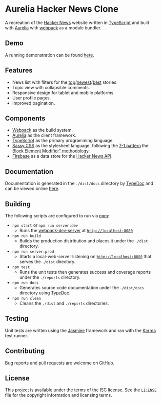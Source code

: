 # Aurelia Hacker News Clone

A recreation of the [Hacker News][hn] website written in [TypeScript][ts] and
built with [Aurelia][aurelia] with [webpack][webpack] as a module bundler.

## Demo

A running demonstration can be found [here][demo].

## Features

- News list with filters for the
  [top][topstories]/[newest][newstories]/[best][beststories] stories.
- Topic view with collapsible comments.
- Responsive design for tablet and mobile platforms.
- User profile pages.
- Improved pagination.

## Components

- [Webpack][webpack] as the build system.
- [Aurelia][aurelia] as the client framework.
- [TypeScript][ts] as the primary programming language.
- [Sassy CSS][scss] as the stylesheet language, following the [7-1 pattern][7-1]
  the [Block Element Modifier" methodology][bem].
- [Firebase][firebase] as a data store for the [Hacker News API][hn-api].

## Documentation

Documentation is generated in the `./dist/docs` directory by [TypeDoc][typedoc]
and can be viewed online [here][docs].

## Building

The following scripts are configured to run via [npm][npm]:

- `npm start` or `npm run server:dev`
  - Runs the [webpack-dev-server][dev-server] at
    [`http://localhost:8080`][localhost]
- `npm run build`
  - Builds the production distribution and places it under the `./dist`
    directory.
- `npm run server:prod`
  - Starts a local-web-server listening on [`http://localhost:8080`][localhost]
    that serves the `./dist` directory.
- `npm test`
  - Runs the unit tests then generates success and coverage reports under the
    `./reports` directory.
- `npm run docs`
  - Generates source code documentation under the `./dist/docs` directory using
    [TypeDoc][typedoc].
- `npm run clean`
  - Cleans the `./dist` and `./reports` directories.

## Testing

Unit tests are written using the [Jasmine][jasmine] framework and ran with the
[Karma][karma] test runner.

## Contributing

Bug reports and pull requests are welcome on [GitHub][github].

## License

This project is available under the terms of the ISC license. See the
[`LICENSE`][license] file for the copyright information and licensing terms.

[hn]: https://news.ycombinator.com/news
[ts]: https://www.typescriptlang.org/
[aurelia]: http://aurelia.io/
[webpack]: https://webpack.github.io/
[demo]: https://mikebull94.github.io/aurelia-hacker-news
[topstories]: https://mikebull94.github.io/aurelia-hacker-news/#/news
[beststories]: https://mikebull94.github.io/aurelia-hacker-news/#/best
[newstories]: https://mikebull94.github.io/aurelia-hacker-news/#/newest
[scss]: http://sass-lang.com/
[7-1]: https://sass-guidelin.es/#the-7-1-pattern
[bem]: http://getbem.com/
[firebase]: https://www.npmjs.com/package/firebase
[hn-api]: https://github.com/HackerNews/API
[typedoc]: https://github.com/TypeStrong/typedoc
[docs]: https://mikebull94.github.io/aurelia-hacker-news/dist/docs/
[npm]: https://www.npmjs.com/
[localhost]: http://localhost:8080
[dev-server]: https://github.com/webpack/webpack-dev-server
[jasmine]: https://jasmine.github.io/
[karma]: https://karma-runner.github.io/
[github]: https://github.com/MikeBull94/aurelia-hacker-news
[license]: https://github.com/MikeBull94/aurelia-hacker-news/blob/master/LICENSE

